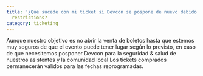 ```yaml
---
title: '¿Qué sucede con mi ticket si Devcon se pospone de nuevo debido a COVID'
  restrictions?
category: ticketing
---
```


Aunque nuestro objetivo es no abrir la venta de boletos hasta que estemos muy seguros de que el evento puede tener lugar según lo previsto, en caso de que necesitemos posponer Devcon para la seguridad & salud de nuestros asistentes y la comunidad local Los tickets comprados permanecerán válidos para las fechas reprogramadas.
